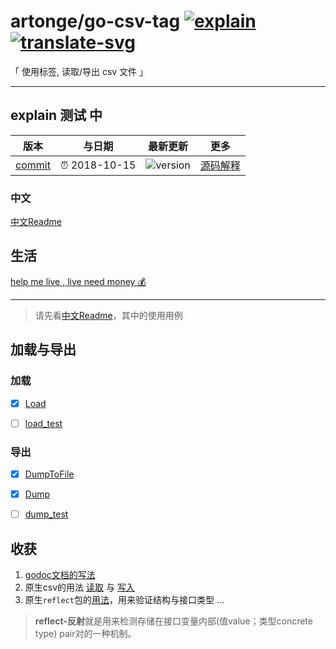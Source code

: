 # artonge/go-csv-tag [![explain]][source] [![translate-svg]][translate-list]

<!-- [![size-img]][size] -->

[explain]: http://llever.com/explain.svg
[source]: https://github.com/chinanf-boy/Source-Explain
[translate-svg]: http://llever.com/translate.svg
[translate-list]: https://github.com/chinanf-boy/chinese-translate-list

「 使用标签, 读取/导出 csv 文件 」

---

## explain 测试 中

<!-- doc-templite START generated -->
<!-- time = '2018-10-15' -->
<!-- name = 'artonge' -->
<!-- repo = 'go-csv-tag' -->
<!-- commit = 'bc1820d9d402f8c0de5d026cd91b3738f1a16791' -->
版本 | 与日期 | 最新更新 | 更多
---|---|---|---
[commit] | ⏰ 2018-10-15 | ![version] | [源码解释][source]

[commit]: https://github.com/artonge/go-csv-tag/tree/bc1820d9d402f8c0de5d026cd91b3738f1a16791
[version]: https://img.shields.io/npm/v/go-csv-tag.svg

<!-- doc-templite END generated -->

### 中文

[中文Readme](zh.md)

## 生活

[help me live , live need money 💰](https://github.com/chinanf-boy/live-need-money)

---

> 请先看[中文Readme](zh.md)，其中的使用用例

## 加载与导出

### 加载

- [x] [Load](./load.md#load)

- [ ] [load_test](./load_test.md)

### 导出

- [x] [DumpToFile](./dump.md#dumptofile)

- [x] [Dump](./dump.md#dump)

- [ ] [dump_test](./dump_test.md)

## 收获

1. [godoc文档的写法](load.md#%E6%9C%89%E5%85%B3%E9%A1%B9%E7%9B%AE%E7%9A%84godoc%E6%96%87%E6%A1%A3)
2. 原生csv的用法 [读取](load.md#readfile) 与 [写入](dump.md#dump)
3. 原生`reflect`包的[用法](load.md#maptodest)，用来验证结构与接口类型
...

> **reflect-反射**就是用来检测存储在接口变量内部(值value；类型concrete type) pair对的一种机制。